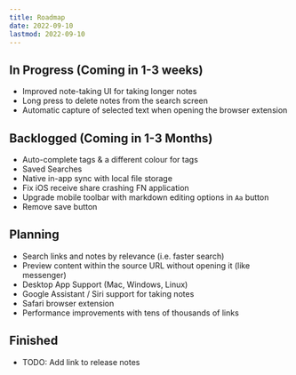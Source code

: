 ```yaml
---
title: Roadmap
date: 2022-09-10
lastmod: 2022-09-10
---
```

## In Progress (Coming in 1-3 weeks)
- Improved note-taking UI for taking longer notes
- Long press to delete notes from the search screen
- Automatic capture of selected text when opening the browser extension

## Backlogged (Coming in 1-3 Months)
- Auto-complete tags & a different colour for tags
- Saved Searches
- Native in-app sync with local file storage
- Fix iOS receive share crashing FN application
- Upgrade mobile toolbar with markdown editing options in `Aa` button
- Remove save button

## Planning
- Search links and notes by relevance (i.e. faster search)
- Preview content within the source URL without opening it (like messenger)
- Desktop App Support (Mac, Windows, Linux)
- Google Assistant / Siri support for taking notes
- Safari browser extension
- Performance improvements with tens of thousands of links

## Finished
- TODO: Add link to release notes